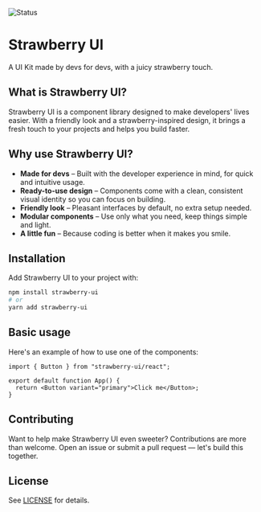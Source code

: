 ![Status](https://img.shields.io/badge/status-in%20development-orange)

# Strawberry UI

A UI Kit made by devs for devs, with a juicy strawberry touch.

## What is Strawberry UI?

Strawberry UI is a component library designed to make developers' lives easier. With a friendly look and a strawberry-inspired design, it brings a fresh touch to your projects and helps you build faster.

## Why use Strawberry UI?

- **Made for devs** – Built with the developer experience in mind, for quick and intuitive usage.  
- **Ready-to-use design** – Components come with a clean, consistent visual identity so you can focus on building.  
- **Friendly look** – Pleasant interfaces by default, no extra setup needed.  
- **Modular components** – Use only what you need, keep things simple and light.  
- **A little fun** – Because coding is better when it makes you smile.

## Installation

Add Strawberry UI to your project with:

```sh
npm install strawberry-ui
# or
yarn add strawberry-ui
```

## Basic usage

Here's an example of how to use one of the components:

```tsx
import { Button } from "strawberry-ui/react";

export default function App() {
  return <Button variant="primary">Click me</Button>;
}
```

## Contributing

Want to help make Strawberry UI even sweeter? Contributions are more than welcome. Open an issue or submit a pull request — let's build this together.

## License

See [LICENSE](LICENSE) for details.

